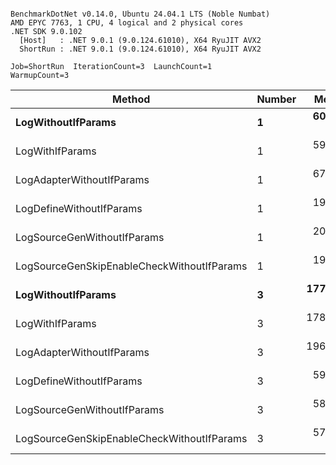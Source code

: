 ```

BenchmarkDotNet v0.14.0, Ubuntu 24.04.1 LTS (Noble Numbat)
AMD EPYC 7763, 1 CPU, 4 logical and 2 physical cores
.NET SDK 9.0.102
  [Host]   : .NET 9.0.1 (9.0.124.61010), X64 RyuJIT AVX2
  ShortRun : .NET 9.0.1 (9.0.124.61010), X64 RyuJIT AVX2

Job=ShortRun  IterationCount=3  LaunchCount=1  
WarmupCount=3  

```
| Method                                     | Number | Mean      | Error     | StdDev   | Min       | Max       | Gen0   | Allocated |
|------------------------------------------- |------- |----------:|----------:|---------:|----------:|----------:|-------:|----------:|
| **LogWithoutIfParams**                         | **1**      |  **60.20 ns** |  **9.717 ns** | **0.533 ns** |  **59.73 ns** |  **60.78 ns** | **0.0052** |      **88 B** |
| LogWithIfParams                            | 1      |  59.16 ns |  9.357 ns | 0.513 ns |  58.58 ns |  59.57 ns | 0.0052 |      88 B |
| LogAdapterWithoutIfParams                  | 1      |  67.87 ns | 40.675 ns | 2.230 ns |  65.78 ns |  70.22 ns | 0.0052 |      88 B |
| LogDefineWithoutIfParams                   | 1      |  19.95 ns |  0.164 ns | 0.009 ns |  19.94 ns |  19.96 ns |      - |         - |
| LogSourceGenWithoutIfParams                | 1      |  20.17 ns |  0.748 ns | 0.041 ns |  20.12 ns |  20.19 ns |      - |         - |
| LogSourceGenSkipEnableCheckWithoutIfParams | 1      |  19.24 ns |  0.691 ns | 0.038 ns |  19.21 ns |  19.28 ns |      - |         - |
| **LogWithoutIfParams**                         | **3**      | **177.52 ns** | **12.865 ns** | **0.705 ns** | **177.06 ns** | **178.33 ns** | **0.0157** |     **264 B** |
| LogWithIfParams                            | 3      | 178.38 ns |  6.936 ns | 0.380 ns | 177.95 ns | 178.62 ns | 0.0157 |     264 B |
| LogAdapterWithoutIfParams                  | 3      | 196.04 ns | 30.613 ns | 1.678 ns | 194.19 ns | 197.46 ns | 0.0157 |     264 B |
| LogDefineWithoutIfParams                   | 3      |  59.35 ns |  3.140 ns | 0.172 ns |  59.25 ns |  59.55 ns |      - |         - |
| LogSourceGenWithoutIfParams                | 3      |  58.96 ns |  1.529 ns | 0.084 ns |  58.87 ns |  59.03 ns |      - |         - |
| LogSourceGenSkipEnableCheckWithoutIfParams | 3      |  57.09 ns |  3.292 ns | 0.180 ns |  56.88 ns |  57.22 ns |      - |         - |
